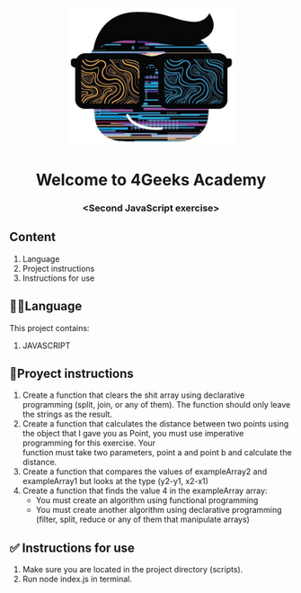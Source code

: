 <p align="center">
	<img
		width="300"
		alt="4Geeks Academy"
		src="https://github.com/4GeeksAcademy/About-4Geeks-Academy/blob/master/site/static/background_art.jpg?raw=true">
</p>


<h1 align="center">Welcome to 4Geeks Academy</h1>


<h3 align="center">&lt;Second JavaScript exercise&gt;</h3>

## Content

1. Language
2. Project instructions
3. Instructions for use

## 👩‍💻Language
<p>This project contains:</p>

<ol>
    <li>JAVASCRIPT</li>
</ol>

## 📝Proyect instructions

1. Create a function that clears the shit array using declarative programming (split, join, or any of them). The function should only leave the strings as the result.
2. Create a function that calculates the distance between two points using the object that I gave you as Point, you must use imperative programming for this exercise. Your   
   function must take two parameters, point a and point b and calculate the distance.
3. Create a function that compares the values of exampleArray2 and exampleArray1 but looks at the type (y2-y1, x2-x1)
4. Create a function that finds the value 4 in the exampleArray array:
   - You must create an algorithm using functional programming
   - You must create another algorithm using declarative programming (filter, split, reduce or any of them that manipulate arrays)

## :white_check_mark: Instructions for use

1. Make sure you are located in the project directory (scripts).
2. Run node index.js in terminal.
